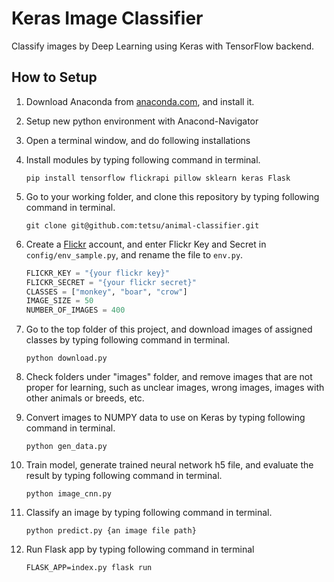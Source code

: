 # Keras Image Classifier
Classify images by Deep Learning using Keras with TensorFlow backend.

## How to Setup

1. Download Anaconda from [anaconda.com](https://www.anaconda.com/), and install it.
1. Setup new python environment with Anacond-Navigator
1. Open a terminal window, and do following installations
1. Install modules by typing following command in terminal.

    ```
    pip install tensorflow flickrapi pillow sklearn keras Flask
    ```

1. Go to your working folder, and clone this repository by typing following command in terminal.

    ```
    git clone git@github.com:tetsu/animal-classifier.git
    ```

1. Create a [Flickr](https://www.flickr.com/) account, and enter Flickr Key and Secret in `config/env_sample.py`, and rename the file to `env.py`.

    ```python
    FLICKR_KEY = "{your flickr key}"
    FLICKR_SECRET = "{your flickr secret}"
    CLASSES = ["monkey", "boar", "crow"]
    IMAGE_SIZE = 50
    NUMBER_OF_IMAGES = 400
    ```

1. Go to the top folder of this project, and download images of assigned classes by typing following command in terminal.

    ```
    python download.py
    ```

1. Check folders under "images" folder, and remove images that are not proper for learning, such as unclear images, wrong images, images with other animals or breeds, etc.

1. Convert images to NUMPY data to use on Keras by typing following command in terminal.

    ```
    python gen_data.py
    ```

1. Train model, generate trained neural network h5 file, and evaluate the result by typing following command in terminal.

    ```
    python image_cnn.py
    ```

1. Classify an image by typing following command in terminal.

    ```
    python predict.py {an image file path}
    ```

1. Run Flask app by typing following command in terminal
    ```
    FLASK_APP=index.py flask run
    ```
